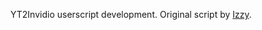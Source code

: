 YT2Invidio userscript development. Original script by [Izzy](https://codeberg.org/izzy/userscripts).
